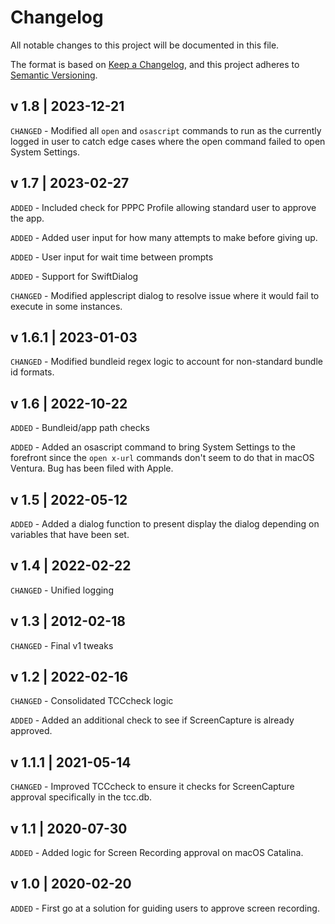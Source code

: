 # Changelog
All notable changes to this project will be documented in this file.

The format is based on [Keep a Changelog](https://keepachangelog.com/en/1.0.0/),
and this project adheres to [Semantic Versioning](https://semver.org/spec/v2.0.0.html).

## v 1.8 | 2023-12-21
`CHANGED` - Modified all `open` and `osascript` commands to run as the currently logged in user to catch edge cases where the open command failed to open System Settings.

## v 1.7 | 2023-02-27
`ADDED` - Included check for PPPC Profile allowing standard user to approve the app.

`ADDED` - Added user input for how many attempts to make before giving up.

`ADDED` - User input for wait time between prompts

`ADDED` - Support for SwiftDialog

`CHANGED` - Modified applescript dialog to resolve issue where it would fail to execute in some instances.

## v 1.6.1 | 2023-01-03
`CHANGED` - Modified bundleid regex logic to account for non-standard bundle id formats.

## v 1.6 | 2022-10-22
`ADDED` - Bundleid/app path checks

`ADDED` - Added an osascript command to bring System Settings to the forefront since the `open x-url` commands don't seem to do that in macOS Ventura. Bug has been filed with Apple.

## v 1.5 | 2022-05-12
`ADDED` - Added a dialog function to present display the dialog depending on variables that have been set.

## v 1.4 | 2022-02-22
`CHANGED` - Unified logging

## v 1.3 | 2012-02-18
`CHANGED` - Final v1 tweaks

## v 1.2 | 2022-02-16
`CHANGED` - Consolidated TCCcheck logic

`ADDED` - Added an additional check to see if ScreenCapture is already approved.

## v 1.1.1 | 2021-05-14
`CHANGED` -  Improved TCCcheck to ensure it checks for ScreenCapture approval specifically in the tcc.db.

## v 1.1 | 2020-07-30
`ADDED` - Added logic for Screen Recording approval on macOS Catalina.

## v 1.0 | 2020-02-20
`ADDED` - First go at a solution for guiding users to approve screen recording.

